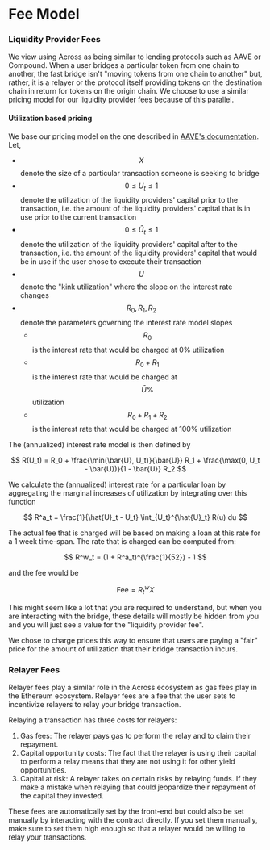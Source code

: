 # Fee Model

### Liquidity Provider Fees

We view using Across as being similar to lending protocols such as AAVE or Compound. When a user bridges a particular token from one chain to another, the fast bridge isn't "moving tokens from one chain to another" but, rather, it is a relayer or the protocol itself providing tokens on the destination chain in return for tokens on the origin chain. We choose to use a similar pricing model for our liquidity provider fees because of this parallel.

#### Utilization based pricing

We base our pricing model on the one described in [AAVE's documentation](https://docs.aave.com/risk/liquidity-risk/borrow-interest-rate#interest-rate-model). Let,

* $$X$$denote the size of a particular transaction someone is seeking to bridge
* $$0 \leq U_t \leq 1$$denote the utilization of the liquidity providers' capital prior to the transaction, i.e. the amount of the liquidity providers' capital that is in use prior to the current transaction
* $$0 \leq \hat{U}_t \leq 1$$denote the utilization of the liquidity providers' capital after to the transaction, i.e. the amount of the liquidity providers' capital that would be in use if the user chose to execute their transaction
* $$\bar{U}$$denote the "kink utilization" where the slope on the interest rate changes
* $$R_0, R_1, R_2$$denote the parameters governing the interest rate model slopes
  * $$R_0$$is the interest rate that would be charged at 0% utilization
  * $$R_0 + R_1$$is the interest rate that would be charged at $$\bar{U}\%$$utilization
  * $$R_0 + R_1 + R_2$$is the interest rate that would be charged at 100% utilization

The (annualized) interest rate model is then defined by

$$
R(U_t) = R_0 + \frac{\min(\bar{U}, U_t)}{\bar{U}} R_1 + \frac{\max(0, U_t - \bar{U})}{1 - \bar{U}} R_2
$$

We calculate the (annualized) interest rate for a particular loan by aggregating the marginal increases of utilization by integrating over this function

$$
R^a_t = \frac{1}{\hat{U}_t - U_t} \int_{U_t}^{\hat{U}_t} R(u) du
$$

The actual fee that is charged will be based on making a loan at this rate for a 1 week time-span. The rate that is charged can be computed from:

$$
R^w_t = (1 + R^a_t)^{\frac{1}{52}} - 1
$$

and the fee would be



$$
\text{Fee} = R^w_t X
$$

This might seem like a lot that you are required to understand, but when you are interacting with the bridge, these details will mostly be hidden from you and you will just see a value for the "liquidity provider fee".

We chose to charge prices this way to ensure that users are paying a "fair" price for the amount of utilization that their bridge transaction incurs.

### Relayer Fees

Relayer fees play a similar role in the Across ecosystem as gas fees play in the Ethereum ecosystem. Relayer fees are a fee that the user sets to incentivize relayers to relay your bridge transaction.

Relaying a transaction has three costs for relayers:

1. Gas fees: The relayer pays gas to perform the relay and to claim their repayment.
2. Capital opportunity costs: The fact that the relayer is using their capital to perform a relay means that they are not using it for other yield opportunities.
3. Capital at risk: A relayer takes on certain risks by relaying funds. If they make a mistake when relaying that could jeopardize their repayment of the capital they invested.

These fees are automatically set by the front-end but could also be set manually by interacting with the contract directly. If you set them manually, make sure to set them high enough so that a relayer would be willing to relay your transactions.



